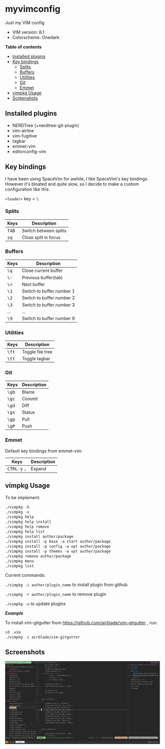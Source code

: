 # myvimconfig

Just my VIM config

* VIM version: 8.1
* Colorscheme: Onedark

**Table of contents**

- [Installed plugins](#installed-plugins)
- [Key bindings](#key-bindings)
  * [Splits](#splits)
  * [Buffers](#buffers)
  * [Utilities](#utilities)
  * [Git](#git)
  * [Emmet](#emmet)
- [vimpkg Usage](#vimpkg-usage)
- [Screenshots](#screenshots)

## Installed plugins

* NERDTree (+nerdtree-git-plugin)
* vim-airline
* vim-fugitive
* tagbar
* emmet-vim
* editorconfig-vim

## Key bindings

I have been using SpaceVim for awhile, I like SpaceVim's key bindings. However 
it's bloated and quite slow, so I decide to make a custom configuration like this.

`<leader>` key = <kbd>\\</kbd>

### Splits

| Keys | Description |
| --- | --- |
| <kbd>TAB</kbd> | Switch between splits |
| <kbd>s</kbd><kbd>q</kbd> | Close split in focus |

### Buffers

| Keys | Description |
| --- | --- |
| <kbd>\\</kbd><kbd>q</kbd> | Close current buffer |
| <kbd>\\</kbd><kbd>-</kbd> | Previous buffer(tab) |
| <kbd>\\</kbd><kbd>=</kbd> | Next buffer |
| <kbd>\\</kbd><kbd>1</kbd> | Switch to buffer number 1 |
| <kbd>\\</kbd><kbd>2</kbd> | Switch to buffer number 2 |
| <kbd>\\</kbd><kbd>3</kbd> | Switch to buffer number 3 |
| ... | ... |
| <kbd>\\</kbd><kbd>9</kbd> | Switch to buffer number 9 |

### Utilities

| Keys | Description |
| --- | --- |
| <kbd>\\</kbd><kbd>f</kbd><kbd>t</kbd> | Toggle file tree |
| <kbd>\\</kbd><kbd>t</kbd><kbd>t</kbd> | Toggle tagbar |

### Git

| Keys | Description |
| --- | --- |
| <kbd>\\</kbd><kbd>g</kbd><kbd>b</kbd> | Blame |
| <kbd>\\</kbd><kbd>g</kbd><kbd>c</kbd> | Commit |
| <kbd>\\</kbd><kbd>g</kbd><kbd>d</kbd> | Diff |
| <kbd>\\</kbd><kbd>g</kbd><kbd>s</kbd> | Status |
| <kbd>\\</kbd><kbd>g</kbd><kbd>p</kbd> | Pull |
| <kbd>\\</kbd><kbd>g</kbd><kbd>P</kbd> | Push |

### Emmet

Default key bindings from emmet-vim

| Keys | Description |
| --- | --- |
| <kbd>CTRL-y</kbd> <kbd>,</kbd> | Expand |

## vimpkg Usage

To be implement:

```
./vimpkg -h
./vimpkg -v
./vimpkg help
./vimpkg help install
./vimpkg help remove
./vimpkg help list
./vimpkg install author/package
./vimpkg install -p base -a start author/package
./vimpkg install -p config -a opt author/package
./vimpkg install -p themes -a opt author/package
./vimpkg remove author/package
./vimpkg menu
./vimpkg list
```

Current commands:

`./vimpkg -i author/plugin_name` to install plugin from github

`./vimpkg -r author/plugin_name` to remove plugin

`./vimpkg -u` to update plugins

**_Example_**

To install vim-gitgutter from https://github.com/airblade/vim-gitgutter
, run:

```
cd .vim
./vimpkg -i airblade/vim-gitgutter
```


## Screenshots

![thaolt vim config screenshot 2](docs/static/img/screenshot2.png)
